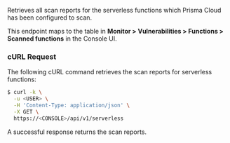 Retrieves all scan reports for the serverless functions which Prisma Cloud has been configured to scan.

This endpoint maps to the table in **Monitor > Vulnerabilities > Functions > Scanned functions** in the Console UI.

### cURL Request

The following cURL command retrieves the scan reports for serverless functions:

```bash
$ curl -k \
  -u <USER> \
  -H 'Content-Type: application/json' \
  -X GET \
  https://<CONSOLE>/api/v1/serverless
```

A successful response returns the scan reports.
